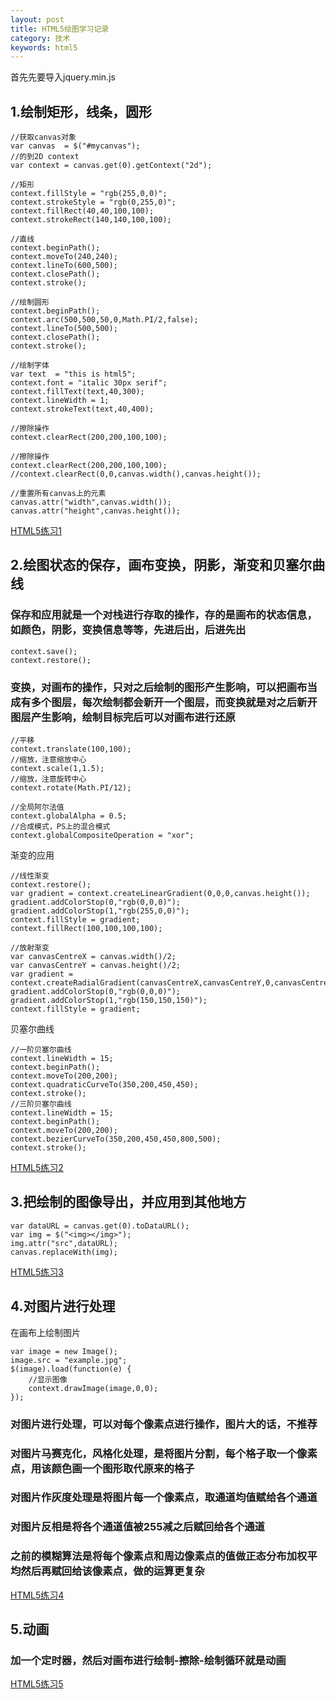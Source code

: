 ```yaml
---
layout: post
title: HTML5绘图学习记录
category: 技术
keywords: html5
---
```




首先先要导入jquery.min.js


## 1.绘制矩形，线条，圆形
		

	//获取canvas对象
    var canvas  = $("#mycanvas");
	//的到2D context
	var context = canvas.get(0).getContext("2d");

	//矩形
	context.fillStyle = "rgb(255,0,0)";
	context.strokeStyle = "rgb(0,255,0)";
	context.fillRect(40,40,100,100);
	context.strokeRect(140,140,100,100);

	//直线
	context.beginPath();
	context.moveTo(240,240);
	context.lineTo(600,500);
	context.closePath();
	context.stroke();
	
	//绘制圆形
	context.beginPath();
	context.arc(500,500,50,0,Math.PI/2,false);
	context.lineTo(500,500);
	context.closePath();
	context.stroke();

	//绘制字体
	var text  = "this is html5";
	context.font = "italic 30px serif";
	context.fillText(text,40,300);	
	context.lineWidth = 1;
	context.strokeText(text,40,400);
	
	//擦除操作
	context.clearRect(200,200,100,100);

	//擦除操作
	context.clearRect(200,200,100,100);
	//context.clearRect(0,0,canvas.width(),canvas.height());
	
	//重置所有canvas上的元素
	canvas.attr("width",canvas.width());
	canvas.attr("height",canvas.height());

[HTML5练习1](../../../html5/canvas.html)

## 2.绘图状态的保存，画布变换，阴影，渐变和贝塞尔曲线

### 保存和应用就是一个对栈进行存取的操作，存的是画布的状态信息，如颜色，阴影，变换信息等等，先进后出，后进先出

	context.save();
	context.restore();

### 变换，对画布的操作，只对之后绘制的图形产生影响，可以把画布当成有多个图层，每次绘制都会新开一个图层，而变换就是对之后新开图层产生影响，绘制目标完后可以对画布进行还原

	//平移
	context.translate(100,100);
	//缩放，注意缩放中心
	context.scale(1,1.5);
	//缩放，注意旋转中心
	context.rotate(Math.PI/12);

	//全局阿尔法值
	context.globalAlpha = 0.5;
	//合成模式，PS上的混合模式
	context.globalCompositeOperation = "xor";

渐变的应用

	//线性渐变
	context.restore();
	var gradient = context.createLinearGradient(0,0,0,canvas.height());
	gradient.addColorStop(0,"rgb(0,0,0)");
	gradient.addColorStop(1,"rgb(255,0,0)");
	context.fillStyle = gradient;
	context.fillRect(100,100,100,100);
	
	//放射渐变
	var canvasCentreX = canvas.width()/2;
	var canvasCentreY = canvas.height()/2;
	var gradient = context.createRadialGradient(canvasCentreX,canvasCentreY,0,canvasCentreX,canvasCentreY,250);
	gradient.addColorStop(0,"rgb(0,0,0)");
	gradient.addColorStop(1,"rgb(150,150,150)");
	context.fillStyle = gradient;

贝塞尔曲线

	//一阶贝塞尔曲线
	context.lineWidth = 15;
	context.beginPath();
	context.moveTo(200,200);
	context.quadraticCurveTo(350,200,450,450);
	context.stroke();
	//三阶贝塞尔曲线
	context.lineWidth = 15;
	context.beginPath();
	context.moveTo(200,200);
	context.bezierCurveTo(350,200,450,450,800,500);
	context.stroke();

[HTML5练习2](../../../html5/canvas2.html)

## 3.把绘制的图像导出，并应用到其他地方

	var dataURL = canvas.get(0).toDataURL();
	var img = $("<img></img>");
	img.attr("src",dataURL);
	canvas.replaceWith(img);

[HTML5练习3](../../../html5/canvas3.html)

## 4.对图片进行处理

在画布上绘制图片

	var image = new Image();
	image.src = "example.jpg";
	$(image).load(function(e) {
		//显示图像
        context.drawImage(image,0,0);
    });



### 对图片进行处理，可以对每个像素点进行操作，图片大的话，不推荐

### 对图片马赛克化，风格化处理，是将图片分割，每个格子取一个像素点，用该颜色画一个图形取代原来的格子

### 对图片作灰度处理是将图片每一个像素点，取通道均值赋给各个通道

### 对图片反相是将各个通道值被255减之后赋回给各个通道

### 之前的模糊算法是将每个像素点和周边像素点的值做正态分布加权平均然后再赋回给该像素点，做的运算更复杂

[HTML5练习4](../../../html5/drawpicture.html)

## 5.动画

### 加一个定时器，然后对画布进行绘制-擦除-绘制循环就是动画

[HTML5练习5](../../../html5/anim.html)
